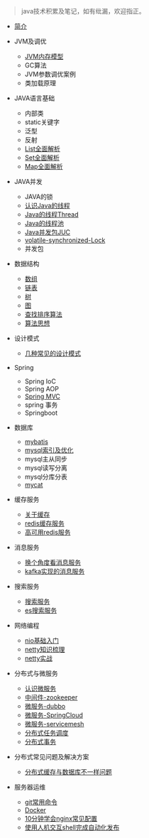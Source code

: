 
> java技术积累及笔记，如有纰漏，欢迎指正。



* [简介](README.md)

* JVM及调优
  * [JVM内存模型](java/jvm/jmm.md)
  * GC算法
  * JVM参数调优案例
  * 类加载原理

* JAVA语言基础
  * 内部类
  * static关键字
  * 泛型
  * 反射
  * [List全面解析](java/lang_base/collection/list.md)
  * [Set全面解析](java/lang_base/collection/set.md)
  * [Map全面解析](java/lang_base/collection/map.md)

* JAVA并发
  * JAVA的锁
  * [认识Java的线程](java/concurrency/thread-1.md)
  * [Java的线程Thread](java/concurrency/thread-2.md)
  * [Java的线程池](java/concurrency/thread-3.md)
  * [Java并发包JUC](java/concurrency/thread-4.md)
  * [volatile-synchronized-Lock](java/concurrency/concurrent-compare.md)
  * 并发包

* 数据结构
  * [数组](java/data-structure/array.md)
  * [链表](java/data-structure/link.md)
  * [树](java/data-structure/tree.md)
  * [图](java/data-structure/graph.md)
  * [查找排序算法](java/data-structure/algorithm_sort_search.md)
  * [算法思想](java/data-structure/algorithm_thinking.md)

* 设计模式
  * [几种常见的设计模式](java/design-pattern/design-pattern.md)

* Spring
  * Spring IoC
  * Spring AOP
  * [Spring MVC](java/spring/spring.md)
  * spring 事务
  * Springboot

* 数据库
  * [mybatis](java/database/mybatis.md)
  * [mysql索引及优化](java/database/mysql.md)
  * mysql主从同步
  * mysql读写分离
  * mysql分库分表
  * [mycat](java/database/mycat.md)

* 缓存服务
  * [关于缓存](java/cache/cache.md)
  * [redis缓存服务](java/cache/redis.md)
  * [高可用redis服务](java/cache/redis-high-available.md)

* 消息服务
  * [换个角度看消息服务](java/message/message.md)
  * [kafka实现的消息服务](java/message/kafka.md)

* 搜索服务
  * [搜索服务](java/search/search.md)
  * [es搜索服务](java/search/elasticsearch.md)

* 网络编程
  * [nio基础入门](java/network/nio.md)
  * [netty知识梳理](java/network/netty.md)
  * [netty实战](java/network/netty-in-action.md)

* 分布式与微服务
  * [认识微服务](java/microservice/microservice.md)
  * [中间件-zookeeper](java/microservice/zookeeper.md)
  * [微服务-dubbo](java/microservice/dubbo.md)
  * [微服务-SpringCloud](java/microservice/springcloud.md)
  * [微服务-servicemesh](java/microservice/servicemesh.md)
  * [分布式任务调度](java/microservice/job.md)
  * [分布式事务](java/microservice/distribution-transaction.md)

* 分布式常见问题及解决方案
  * [分布式缓存与数据库不一样问题](java/solutions/cache-consistency.md)

* 服务器运维
  * [git常用命令](java/maintain/git.md)
  * [Docker](java/maintain/docker.md)
  * [10分钟学会nginx常见配置](java/maintain/nginx.md)
  * [使用人机交互shell完成自动化发布](java/maintain/shell.md)

  











